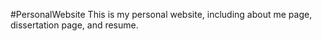 #PersonalWebsite
This is my personal website, including about me page, dissertation page, and resume.